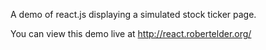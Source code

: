 
A demo of react.js displaying a simulated stock ticker page.

You can view this demo live at http://react.robertelder.org/
